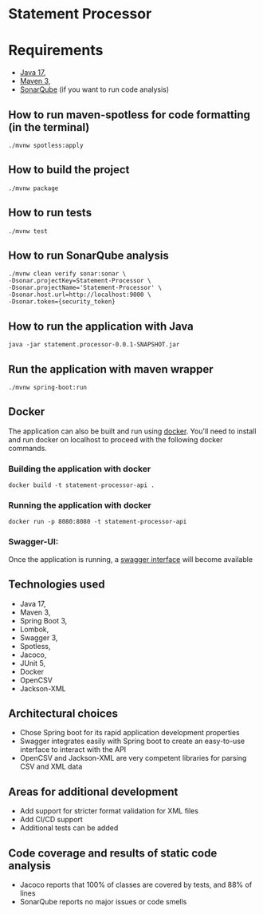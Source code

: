 # Statement Processor

# Requirements

- [Java 17](https://jdk.java.net/17/),
- [Maven 3](https://maven.apache.org/download.cgi),
- [SonarQube](https://www.sonarsource.com/) (if you want to run code analysis)

## How to run maven-spotless for code formatting (in the terminal)

```./mvnw spotless:apply```

## How to build the project

```./mvnw package```

## How to run tests

```./mvnw test```

## How to run SonarQube analysis

```
./mvnw clean verify sonar:sonar \
-Dsonar.projectKey=Statement-Processor \
-Dsonar.projectName='Statement-Processor' \
-Dsonar.host.url=http://localhost:9000 \
-Dsonar.token={security_token}
```

## How to run the application with Java

```java -jar statement.processor-0.0.1-SNAPSHOT.jar```

## Run the application with maven wrapper

```./mvnw spring-boot:run```

## Docker

The application can also be built and run using [docker](https://www.docker.com/).
You'll need to install and run docker on localhost to proceed with the following docker commands.

### Building the application with docker

```docker build -t statement-processor-api .```

### Running the application with docker

```docker run -p 8080:8080 -t statement-processor-api```

### Swagger-UI:

Once the application is running, a [swagger interface](http://localhost:8080/swagger-ui/index.htm) will become available

## Technologies used

- Java 17,
- Maven 3,
- Spring Boot 3,
- Lombok,
- Swagger 3,
- Spotless,
- Jacoco,
- JUnit 5,
- Docker
- OpenCSV
- Jackson-XML

## Architectural choices

- Chose Spring boot for its rapid application development properties
- Swagger integrates easily with Spring boot to create an easy-to-use interface to interact with the API
- OpenCSV and Jackson-XML are very competent libraries for parsing CSV and XML data

## Areas for additional development

- Add support for stricter format validation for XML files
- Add CI/CD support
- Additional tests can be added

## Code coverage and results of static code analysis

- Jacoco reports that 100% of classes are covered by tests, and 88% of lines
- SonarQube reports no major issues or code smells

